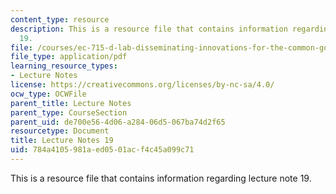 ```yaml
---
content_type: resource
description: This is a resource file that contains information regarding lecture note
  19.
file: /courses/ec-715-d-lab-disseminating-innovations-for-the-common-good-spring-2007/784a4105981aed0501acf4c45a099c71_MITEC_715S07_notes19.pdf
file_type: application/pdf
learning_resource_types:
- Lecture Notes
license: https://creativecommons.org/licenses/by-nc-sa/4.0/
ocw_type: OCWFile
parent_title: Lecture Notes
parent_type: CourseSection
parent_uid: de700e56-4d06-a284-06d5-067ba74d2f65
resourcetype: Document
title: Lecture Notes 19
uid: 784a4105-981a-ed05-01ac-f4c45a099c71
---
```

This is a resource file that contains information regarding lecture note 19.